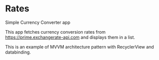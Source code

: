 # Rates
Simple Currency Converter app

This app fetches currency conversion rates from https://prime.exchangerate-api.com and displays them in a list.

This is an example of MVVM architecture pattern with RecyclerView and databinding.

